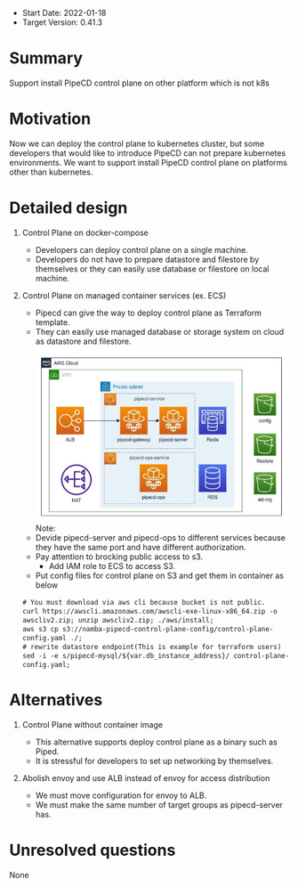- Start Date: 2022-01-18
- Target Version: 0.41.3

# Summary

Support install PipeCD control plane on other platform which is not k8s

# Motivation

Now we can deploy the control plane to kubernetes cluster, but some developers that would like to introduce PipeCD can not prepare kubernetes environments. We want to support  install PipeCD control plane on platforms other than kubernetes.

# Detailed design

1. Control Plane on docker-compose
    - Developers can deploy control plane on a single machine.
    - Developers do not have to prepare datastore and filestore by themselves or they can easily use database or filestore on local machine.
    
2. Control Plane on managed container services (ex. ECS)
    - Pipecd can give the way to deploy control plane as Terraform template.
    - They can easily use managed database or storage system on cloud as datastore and filestore.
    ![image](assets/control-plane-on-aws.jpg)
    Note:
    - Devide pipecd-server and pipecd-ops to different services because they have the same port and have different authorization.
    - Pay attention to brocking public access to s3.
        - Add IAM role to ECS to access S3.
    - Put config files for control plane on S3 and get them in container as below
    ```
    # You must download via aws cli because bucket is not public.
    curl https://awscli.amazonaws.com/awscli-exe-linux-x86_64.zip -o awscliv2.zip; unzip awscliv2.zip; ./aws/install;
    aws s3 cp s3://namba-pipecd-control-plane-config/control-plane-config.yaml ./;
    # rewrite datastore endpoint(This is example for terraform users)
    sed -i -e s/pipecd-mysql/${var.db_instance_address}/ control-plane-config.yaml;
    ```

# Alternatives

1. Control Plane without container image
    - This alternative supports deploy control plane as a binary such as Piped.
    - It is stressful for developers to set up networking by themselves.

2. Abolish envoy and use ALB instead of envoy for access distribution
    - We must move configuration for envoy to ALB.
    - We must make the same number of target groups as pipecd-server has.
# Unresolved questions

None
